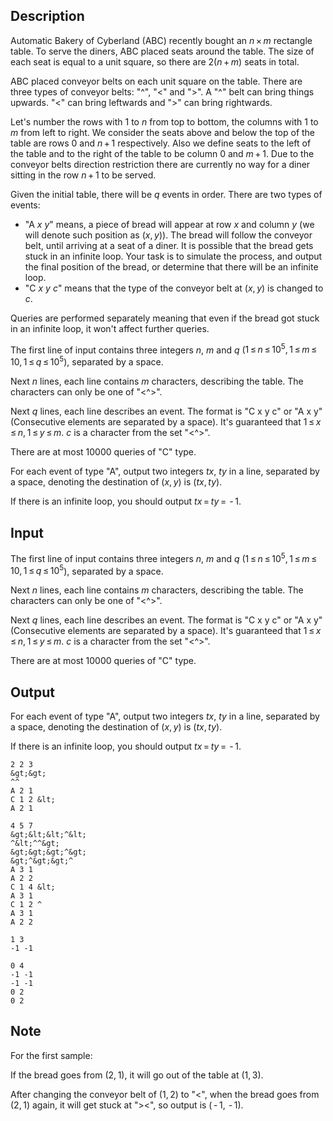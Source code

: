 ## Description

<div><p>Automatic Bakery of Cyberland (ABC) recently bought an <span class="tex-span"><i>n</i> × <i>m</i></span> rectangle table. To serve the diners, ABC placed seats around the table. The size of each seat is equal to a unit square, so there are <span class="tex-span">2(<i>n</i> + <i>m</i>)</span> seats in total.</p><p>ABC placed conveyor belts on each unit square on the table. There are three types of conveyor belts: "<span class="tex-font-style-tt">^</span>", "<span class="tex-font-style-tt">&lt;</span>" and "<span class="tex-font-style-tt">&gt;</span>". A "<span class="tex-font-style-tt">^</span>" belt can bring things upwards. "<span class="tex-font-style-tt">&lt;</span>" can bring leftwards and "<span class="tex-font-style-tt">&gt;</span>" can bring rightwards.</p><p>Let's number the rows with <span class="tex-span">1</span> to <span class="tex-span"><i>n</i></span> from top to bottom, the columns with <span class="tex-span">1</span> to <span class="tex-span"><i>m</i></span> from left to right. We consider the seats above and below the top of the table are rows <span class="tex-span">0</span> and <span class="tex-span"><i>n</i> + 1</span> respectively. Also we define seats to the left of the table and to the right of the table to be column <span class="tex-span">0</span> and <span class="tex-span"><i>m</i> + 1</span>. Due to the conveyor belts direction restriction there are currently no way for a diner sitting in the row <span class="tex-span"><i>n</i> + 1</span> to be served.</p><p>Given the initial table, there will be <span class="tex-span"><i>q</i></span> events in order. There are two types of events:</p><ul> <li> "A <span class="tex-span"><i>x</i></span> <span class="tex-span"><i>y</i></span>" means, a piece of bread will appear at row <span class="tex-span"><i>x</i></span> and column <span class="tex-span"><i>y</i></span> (we will denote such position as <span class="tex-span">(<i>x</i>, <i>y</i>)</span>). The bread will follow the conveyor belt, until arriving at a seat of a diner. It is possible that the bread gets stuck in an infinite loop. Your task is to simulate the process, and output the final position of the bread, or determine that there will be an infinite loop. </li><li> "C <span class="tex-span"><i>x</i></span> <span class="tex-span"><i>y</i></span> <span class="tex-span"><i>c</i></span>" means that the type of the conveyor belt at <span class="tex-span">(<i>x</i>, <i>y</i>)</span> is changed to <span class="tex-span"><i>c</i></span>. </li></ul><p>Queries are performed separately meaning that even if the bread got stuck in an infinite loop, it won't affect further queries.</p></div><div class="input-specification"><p>The first line of input contains three integers <span class="tex-span"><i>n</i></span>, <span class="tex-span"><i>m</i></span> and <span class="tex-span"><i>q</i></span> (<span class="tex-span">1 ≤ <i>n</i> ≤ 10<sup class="upper-index">5</sup>, 1 ≤ <i>m</i> ≤ 10, 1 ≤ <i>q</i> ≤ 10<sup class="upper-index">5</sup></span>), separated by a space.</p><p>Next <span class="tex-span"><i>n</i></span> lines, each line contains <span class="tex-span"><i>m</i></span> characters, describing the table. The characters can only be one of "<span class="tex-font-style-tt">&lt;^&gt;</span>".</p><p>Next <span class="tex-span"><i>q</i></span> lines, each line describes an event. The format is "<span class="tex-font-style-tt">C x y c</span>" or "<span class="tex-font-style-tt">A x y</span>" (Consecutive elements are separated by a space). It's guaranteed that <span class="tex-span">1 ≤ <i>x</i> ≤ <i>n</i>, 1 ≤ <i>y</i> ≤ <i>m</i></span>. <span class="tex-span"><i>c</i></span> is a character from the set "<span class="tex-font-style-tt">&lt;^&gt;</span>".</p><p>There are at most <span class="tex-span">10000</span> queries of "C" type.</p></div><div class="output-specification"><p>For each event of type "A", output two integers <span class="tex-span"><i>tx</i></span>, <span class="tex-span"><i>ty</i></span> in a line, separated by a space, denoting the destination of <span class="tex-span">(<i>x</i>, <i>y</i>)</span> is <span class="tex-span">(<i>tx</i>, <i>ty</i>)</span>.</p><p>If there is an infinite loop, you should output <span class="tex-span"><i>tx</i> = <i>ty</i> =  - 1</span>.</p></div>

## Input

<p>The first line of input contains three integers <span class="tex-span"><i>n</i></span>, <span class="tex-span"><i>m</i></span> and <span class="tex-span"><i>q</i></span> (<span class="tex-span">1 ≤ <i>n</i> ≤ 10<sup class="upper-index">5</sup>, 1 ≤ <i>m</i> ≤ 10, 1 ≤ <i>q</i> ≤ 10<sup class="upper-index">5</sup></span>), separated by a space.</p><p>Next <span class="tex-span"><i>n</i></span> lines, each line contains <span class="tex-span"><i>m</i></span> characters, describing the table. The characters can only be one of "<span class="tex-font-style-tt">&lt;^&gt;</span>".</p><p>Next <span class="tex-span"><i>q</i></span> lines, each line describes an event. The format is "<span class="tex-font-style-tt">C x y c</span>" or "<span class="tex-font-style-tt">A x y</span>" (Consecutive elements are separated by a space). It's guaranteed that <span class="tex-span">1 ≤ <i>x</i> ≤ <i>n</i>, 1 ≤ <i>y</i> ≤ <i>m</i></span>. <span class="tex-span"><i>c</i></span> is a character from the set "<span class="tex-font-style-tt">&lt;^&gt;</span>".</p><p>There are at most <span class="tex-span">10000</span> queries of "C" type.</p>

## Output

<p>For each event of type "A", output two integers <span class="tex-span"><i>tx</i></span>, <span class="tex-span"><i>ty</i></span> in a line, separated by a space, denoting the destination of <span class="tex-span">(<i>x</i>, <i>y</i>)</span> is <span class="tex-span">(<i>tx</i>, <i>ty</i>)</span>.</p><p>If there is an infinite loop, you should output <span class="tex-span"><i>tx</i> = <i>ty</i> =  - 1</span>.</p>





```input1
2 2 3
&gt;&gt;
^^
A 2 1
C 1 2 &lt;
A 2 1

```




```input2
4 5 7
&gt;&lt;&lt;^&lt;
^&lt;^^&gt;
&gt;&gt;&gt;^&gt;
&gt;^&gt;&gt;^
A 3 1
A 2 2
C 1 4 &lt;
A 3 1
C 1 2 ^
A 3 1
A 2 2
```




```output1
1 3
-1 -1

```




```output2
0 4
-1 -1
-1 -1
0 2
0 2

```



## Note

<p>For the first sample:</p><p>If the bread goes from <span class="tex-span">(2, 1)</span>, it will go out of the table at <span class="tex-span">(1, 3)</span>.</p><p>After changing the conveyor belt of <span class="tex-span">(1, 2)</span> to "<span class="tex-font-style-tt">&lt;</span>", when the bread goes from <span class="tex-span">(2, 1)</span> again, it will get stuck at "<span class="tex-font-style-tt">&gt;&lt;</span>", so output is <span class="tex-span">( - 1,  - 1)</span>.</p>
